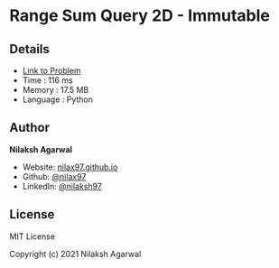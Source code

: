 # Range Sum Query 2D - Immutable


## Details

* [Link to Problem](https://leetcode.com/problems/range-sum-query-2d-immutable/)
* Time : 116 ms
* Memory : 17.5 MB
* Language : Python

## Author

**Nilaksh Agarwal**

* Website: [nilax97.github.io](https://nilax97.github.io/)
* Github: [@nilax97](https://github.com/nilax97)
* LinkedIn: [@nilaksh97](https://linkedin.com/in/nilaksh97)

## License

MIT License

Copyright (c) 2021 Nilaksh Agarwal
